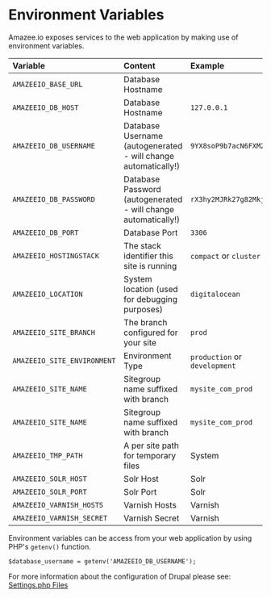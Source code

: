 # Environment Variables

Amazee.io exposes services to the web application by making use of environment variables.

| Variable | Content | Example |
| :--- | :--- | :--- |
| `AMAZEEIO_BASE_URL` | Database Hostname |  |
| `AMAZEEIO_DB_HOST` | Database Hostname | `127.0.0.1` |
| `AMAZEEIO_DB_USERNAME` | Database Username (autogenerated - will change automatically!)| `9YX8soP9b7acN6FXM2Ho` |
| `AMAZEEIO_DB_PASSWORD` | Database Password (autogenerated - will change automatically!)| `rX3hy2MJRk27g82MkjZq` |
| `AMAZEEIO_DB_PORT` | Database Port | `3306` |
| `AMAZEEIO_HOSTINGSTACK` | The stack identifier this site is running | `compact` or `cluster` |
| `AMAZEEIO_LOCATION` | System location \(used for debugging purposes\) | `digitalocean` |
| `AMAZEEIO_SITE_BRANCH` | The branch configured for your site | `prod` |
| `AMAZEEIO_SITE_ENVIRONMENT` | Environment Type | `production` or `development` |
| `AMAZEEIO_SITE_NAME` | Sitegroup name suffixed with branch | `mysite_com_prod` |
| `AMAZEEIO_SITE_NAME` | Sitegroup name suffixed with branch | `mysite_com_prod` |
| `AMAZEEIO_TMP_PATH` | A per site path for temporary files | System |
| `AMAZEEIO_SOLR_HOST` | Solr Host | Solr |
| `AMAZEEIO_SOLR_PORT` | Solr Port | Solr |
| `AMAZEEIO_VARNISH_HOSTS` | Varnish Hosts | Varnish |
| `AMAZEEIO_VARNISH_SECRET` | Varnish Secret | Varnish |

Environment variables can be access from your web application by using PHP's `getenv()` function.

```
$database_username = getenv('AMAZEEIO_DB_USERNAME');
```

For more information about the configuration of Drupal please see: [Settings.php Files](./settingsphpfiles.html)


